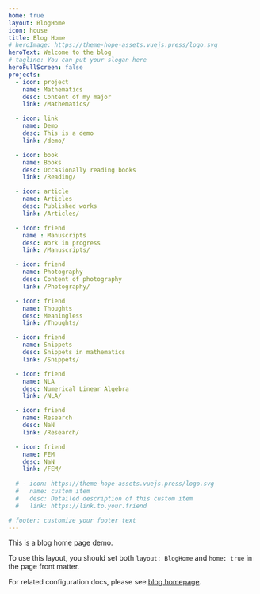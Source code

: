 ```yaml
---
home: true
layout: BlogHome
icon: house
title: Blog Home
# heroImage: https://theme-hope-assets.vuejs.press/logo.svg
heroText: Welcome to the blog
# tagline: You can put your slogan here
heroFullScreen: false
projects:
  - icon: project
    name: Mathematics
    desc: Content of my major
    link: /Mathematics/

  - icon: link
    name: Demo
    desc: This is a demo
    link: /demo/

  - icon: book
    name: Books
    desc: Occasionally reading books
    link: /Reading/

  - icon: article
    name: Articles
    desc: Published works
    link: /Articles/

  - icon: friend
    name : Manuscripts
    desc: Work in progress
    link: /Manuscripts/

  - icon: friend
    name: Photography
    desc: Content of photography
    link: /Photography/

  - icon: friend
    name: Thoughts
    desc: Meaningless
    link: /Thoughts/

  - icon: friend
    name: Snippets
    desc: Snippets in mathematics
    link: /Snippets/

  - icon: friend
    name: NLA
    desc: Numerical Linear Algebra
    link: /NLA/

  - icon: friend
    name: Research
    desc: NaN
    link: /Research/

  - icon: friend
    name: FEM
    desc: NaN
    link: /FEM/
    
  # - icon: https://theme-hope-assets.vuejs.press/logo.svg
  #   name: custom item
  #   desc: Detailed description of this custom item
  #   link: https://link.to.your.friend

# footer: customize your footer text
---
```




<script>
// import { useDarkmode } from "vuepress-theme-hope/client";
  export default {
    mounted() {
    document.documentElement.setAttribute('data-theme', 'light');
  },
}
</script>


This is a blog home page demo.

To use this layout, you should set both `layout: BlogHome` and `home: true` in the page front matter.

For related configuration docs, please see [blog homepage](https://theme-hope.vuejs.press/guide/blog/home.html).
